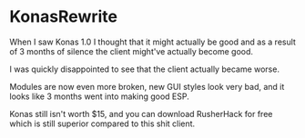 # KonasRewrite

When I saw Konas 1.0 I thought that it might actually be good and as a result of 3 months of silence the client might've actually become good.

I was quickly disappointed to see that the client actually became worse.

Modules are now even more broken, new GUI styles look very bad, and it looks like 3 months went into making good ESP.

Konas still isn't worth $15, and you can download RusherHack for free which is still superior compared to this shit client.
